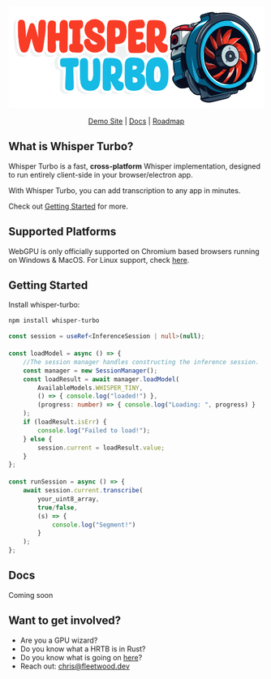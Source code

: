 <div align="center">
<img width="550px" height="200px" src="https://github.com/FL33TW00D/whisper-turbo/raw/master/.github/whisper-turbo.png">
<p><a href="https://whisper-turbo.com">Demo Site</a> | <a href="">Docs</a> | <a href="https://github.com/users/FL33TW00D/projects/1"> Roadmap </a></p>
</div>

## What is Whisper Turbo?
Whisper Turbo is a fast, **cross-platform** Whisper implementation, designed to run entirely client-side in your browser/electron app.

With Whisper Turbo, you can add transcription to any app in minutes.

Check out [Getting Started]() for more.

## Supported Platforms

WebGPU is only officially supported on Chromium based browsers running on Windows & MacOS.
For Linux support, check [here](https://github.com/gpuweb/gpuweb/wiki/Implementation-Status).

## Getting Started 

Install whisper-turbo:
```bash
npm install whisper-turbo
```

```typescript
const session = useRef<InferenceSession | null>(null);

const loadModel = async () => {
    //The session manager handles constructing the inference session.
    const manager = new SessionManager();
    const loadResult = await manager.loadModel(
        AvailableModels.WHISPER_TINY,
        () => { console.log("loaded!") },
        (progress: number) => { console.log("Loading: ", progress) }
    );
    if (loadResult.isErr) {
        console.log("Failed to load!");
    } else {
        session.current = loadResult.value;
    }
};

const runSession = async () => {
    await session.current.transcribe(
        your_uint8_array,
        true/false,
        (s) => {
            console.log("Segment!") 
        }
    );
};
```

## Docs

Coming soon

## Want to get involved?

- Are you a GPU wizard?
- Do you know what a HRTB is in Rust?
- Do you know what is going on [here](https://github.com/RuyiLi/cursed-typescript/blob/master/random/game-of-life.ts)?
- Reach out: chris@fleetwood.dev

